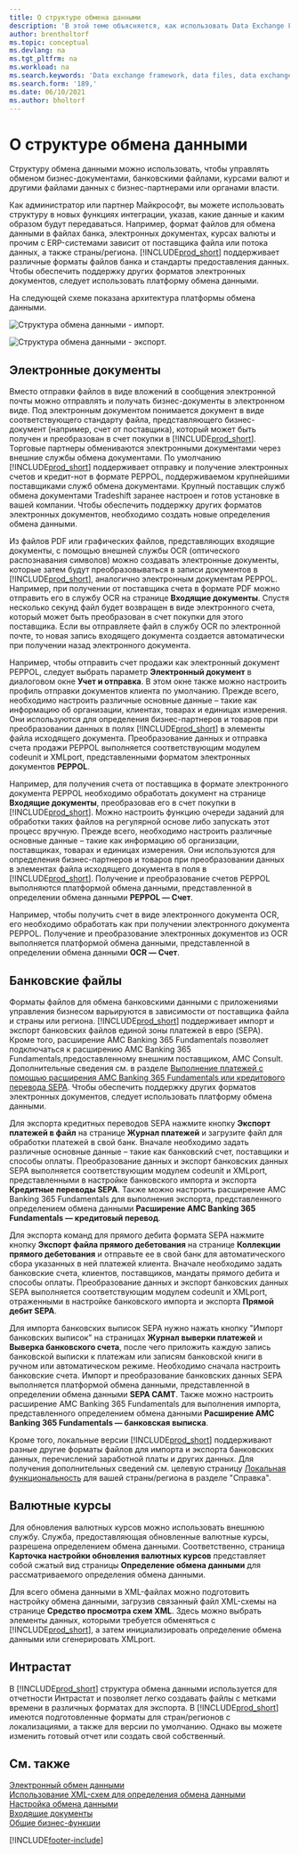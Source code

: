 ```yaml
---
title: О структуре обмена данными
description: 'В этой теме объясняется, как использовать Data Exchange Framework для управления обменом данными в бизнес-документах, таких как счета-фактуры, с вашими бизнес-партнерами.'
author: brentholtorf
ms.topic: conceptual
ms.devlang: na
ms.tgt_pltfrm: na
ms.workload: na
ms.search.keywords: 'Data exchange framework, data files, data exchange, electronic document, invoice, Business Central, business document, standard-compliant file, OCR'
ms.search.form: '189,'
ms.date: 06/10/2021
ms.author: bholtorf
---
```

# <a name="about-the-data-exchange-framework"></a>О структуре обмена данными

Структуру обмена данными можно использовать, чтобы управлять обменом бизнес-документами, банковскими файлами, курсами валют и другими файлами данных с бизнес-партнерами или органами власти.

Как администратор или партнер Майкрософт, вы можете использовать структуру в новых функциях интеграции, указав, какие данные и каким образом будут передаваться. Например, формат файлов для обмена данными в файлах банка, электронных документах, курсах валюты и прочим с ERP-системами зависит от поставщика файла или потока данных, а также страны/региона. [!INCLUDE[prod_short](includes/prod_short.md)] поддерживает различные форматы файлов банка и стандарты предоставления данных. Чтобы обеспечить поддержку других форматов электронных документов, следует использовать платформу обмена данными.

 На следующей схеме показана архитектура платформы обмена данными.  

 ![Структура обмена данными &#45; импорт.](media/across-data-exchange/dataexchangeframework_import.png)  

 ![Структура обмена данными &#45; экспорт.](media/across-data-exchange/dataexchangeframework_export.png)  

## <a name="electronic-documents"></a>Электронные документы

Вместо отправки файлов в виде вложений в сообщения электронной почты можно отправлять и получать бизнес-документы в электронном виде. Под электронным документом понимается документ в виде соответствующего стандарту файла, представляющего бизнес-документ (например, счет от поставщика), который может быть получен и преобразован в счет покупки в [!INCLUDE[prod_short](includes/prod_short.md)]. Торговые партнеры обмениваются электронными документами через внешние службы обмена документами. По умолчанию [!INCLUDE[prod_short](includes/prod_short.md)] поддерживает отправку и получение электронных счетов и кредит-нот в формате PEPPOL, поддерживаемом крупнейшими поставщиками служб обмена документами. Крупный поставщик служб обмена документами Tradeshift заранее настроен и готов установке в вашей компании. Чтобы обеспечить поддержку других форматов электронных документов, необходимо создать новые определения обмена данными.  

Из файлов PDF или графических файлов, представляющих входящие документы, с помощью внешней службы OCR (оптического распознавания символов) можно создавать электронные документы, которые затем будут преобразовываться в записи документов в [!INCLUDE[prod_short](includes/prod_short.md)], аналогично электронным документам PEPPOL. Например, при получении от поставщика счета в формате PDF можно отправить его в службу OCR на странице **Входящие документы**. Спустя несколько секунд файл будет возвращен в виде электронного счета, который может быть преобразован в счет покупки для этого поставщика. Если вы отправляете файл в службу OCR по электронной почте, то новая запись входящего документа создается автоматически при получении назад электронного документа.  

Например, чтобы отправить счет продажи как электронный документ PEPPOL, следует выбрать параметр **Электронный документ** в диалоговом окне **Учет и отправка**. В этом окне также можно настроить профиль отправки документов клиента по умолчанию. Прежде всего, необходимо настроить различные основные данные – такие как информацию об организации, клиентах, товарах и единицах измерения. Они используются для определения бизнес-партнеров и товаров при преобразовании данных в полях [!INCLUDE[prod_short](includes/prod_short.md)] в элементы файла исходящего документа. Преобразование данных и отправка счета продажи PEPPOL выполняется соответствующим модулем codeunit и XMLport, представленными форматом электронных документов **PEPPOL**.  

Например, для получения счета от поставщика в формате электронного документа PEPPOL необходимо обработать документ на странице **Входящие документы**, преобразовав его в счет покупки в [!INCLUDE[prod_short](includes/prod_short.md)]. Можно настроить функцию очереди заданий для обработки таких файлов на регулярной основе либо запускать этот процесс вручную. Прежде всего, необходимо настроить различные основные данные – такие как информацию об организации, поставщиках, товарах и единицах измерения. Они используются для определения бизнес-партнеров и товаров при преобразовании данных в элементах файла исходящего документа в поля в [!INCLUDE[prod_short](includes/prod_short.md)]. Получение и преобразование счетов PEPPOL выполняются платформой обмена данными, представленной в определении обмена данными **PEPPOL — Счет**.  

  Например, чтобы получить счет в виде электронного документа OCR, его необходимо обработать как при получении электронного документа PEPPOL. Получение и преобразование электронных документов из OCR выполняется платформой обмена данными, представленной в определении обмена данными **OCR — Счет**.  

## <a name="bank-files"></a>Банковские файлы

Форматы файлов для обмена банковскими данными с приложениями управления бизнесом варьируются в зависимости от поставщика файла и страны или региона. [!INCLUDE[prod_short](includes/prod_short.md)] поддерживает импорт и экспорт банковских файлов единой зоны платежей в евро (SEPA). Кроме того, расширение AMC Banking 365 Fundamentals позволяет подключаться к расширению AMC Banking 365 Fundamentals,предоставленному внешним поставщиком, AMC Consult. Дополнительные сведения см. в разделе [Выполнение платежей с помощью расширения AMC Banking 365 Fundamentals или кредитового перевода SEPA](finance-make-payments-with-bank-data-conversion-service-or-sepa-credit-transfer.md). Чтобы обеспечить поддержку других форматов электронных документов, следует использовать платформу обмена данными.  

Для экспорта кредитных переводов SEPA нажмите кнопку **Экспорт платежей в файл** на странице **Журнал платежей** и загрузите файл для обработки платежей в свой банк. Вначале необходимо задать различные основные данные – такие как банковский счет, поставщики и способы оплаты. Преобразование данных и экспорт банковских данных SEPA выполняется соответствующим модулем codeunit и XMLport, представленными в настройке банковского импорта и экспорта **Кредитные переводы SEPA**. Также можно настроить расширение AMC Banking 365 Fundamentals для выполнения экспорта, представленного определением обмена данными **Расширение AMC Banking 365 Fundamentals — кредитовый перевод**.  

 Для экспорта команд для прямого дебита формата SEPA нажмите кнопку **Экспорт файла прямого дебетования** на странице **Коллекции прямого дебетования** и отправьте ее в свой банк для автоматического сбора указанных в ней платежей клиента. Вначале необходимо задать банковские счета, клиентов, поставщиков, мандаты прямого дебита и способы оплаты. Преобразование данных и экспорт банковских данных SEPA выполняется соответствующим модулем codeunit и XMLport, отраженными в настройке банковского импорта и экспорта **Прямой дебит SEPA**.  

 Для импорта банковских выписок SEPA нужно нажать кнопку "Импорт банковских выписок" на страницах **Журнал выверки платежей** и **Выверка банковского счета**, после чего приложить каждую запись банковской выписки к платежам или записям банковской книги в ручном или автоматическом режиме. Необходимо сначала настроить банковские счета. Импорт и преобразование банковских данных SEPA выполняется платформой обмена данными, представленной в определении обмена данными **SEPA CAMT**. Также можно настроить расширение AMC Banking 365 Fundamentals для выполнения импорта, представленного определением обмена данными **Расширение AMC Banking 365 Fundamentals — банковская выписка**.  

 Кроме того, локальные версии [!INCLUDE[prod_short](includes/prod_short.md)] поддерживают разные другие форматы файлов для импорта и экспорта банковских данных, перечислений заработной платы и других данных. Для получения дополнительных сведений см. целевую страницу [Локальная функциональность](about-localization.md) для вашей страны/региона в разделе "Справка".  

## <a name="currency-exchange-rates"></a>Валютные курсы

Для обновления валютных курсов можно использовать внешнюю службу. Служба, предоставляющая обновленные валютные курсы, разрешена определением обмена данными. Соответственно, страница **Карточка настройки обновления валютных курсов** представляет собой сжатый вид страницы **Определение обмена данными** для рассматриваемого определения обмена данными.  

Для всего обмена данными в XML-файлах можно подготовить настройку обмена данными, загрузив связанный файл XML-схемы на странице **Средство просмотра схем XML**. Здесь можно выбрать элементы данных, которыми требуется обменяться с [!INCLUDE[prod_short](includes/prod_short.md)], а затем инициализировать определение обмена данными или сгенерировать XMLport.

## <a name="intrastat"></a>Интрастат

В [!INCLUDE[prod_short](includes/prod_short.md)] структура обмена данными используется для отчетности Интрастат и позволяет легко создавать файлы с метками времени в различных форматах для экспорта. В [!INCLUDE[prod_short](includes/prod_short.md)] имеются подготовленные форматы для стран/регионов с локализациями, а также для версии по умолчанию. Однако вы можете изменить готовый отчет или создать свой собственный.

## <a name="see-also"></a>См. также

[Электронный обмен данными](across-data-exchange.md)  
[Использование XML-схем для определения обмена данными](across-how-to-use-xml-schemas-to-prepare-data-exchange-definitions.md)  
[Настройка обмена данными](across-set-up-data-exchange.md)  
[Входящие документы](across-income-documents.md)  
[Общие бизнес-функции](ui-across-business-areas.md)  


[!INCLUDE[footer-include](includes/footer-banner.md)]
